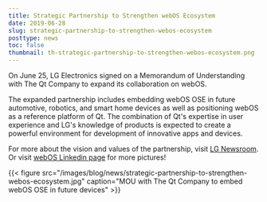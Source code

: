 ```yaml
---
title: Strategic Partnership to Strengthen webOS Ecosystem
date: 2019-06-28
slug: strategic-partnership-to-strengthen-webos-ecosystem
posttype: news
toc: false
thumbnail: th-strategic-partnership-to-strengthen-webos-ecosystem.png
---
```


On June 25, LG Electronics signed on a Memorandum of Understanding with The Qt Company to expand its collaboration on webOS.

The expanded partnership includes embedding webOS OSE in future automotive, robotics, and smart home devices as well as positioning webOS as a reference platform of Qt. The combination of Qt's expertise in user experience and LG's knowledge of products is expected to create a powerful environment for development of innovative apps and devices.

For more about the vision and values of the partnership, visit [LG Newsroom](http://www.lgnewsroom.com/2019/06/lg-to-expand-partnership-with-qt-on-next-generation-embedded-devices-running-webos/).  Or visit [webOS Linkedin page](https://www.linkedin.com/company/webos) for more pictures!

{{< figure src="/images/blog/news/strategic-partnership-to-strengthen-webos-ecosystem.jpg" caption="MOU with The Qt Company to embed webOS OSE in future devices" >}}
